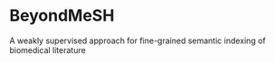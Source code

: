 # BeyondMeSH
A weakly supervised approach for fine-grained semantic indexing of biomedical literature

